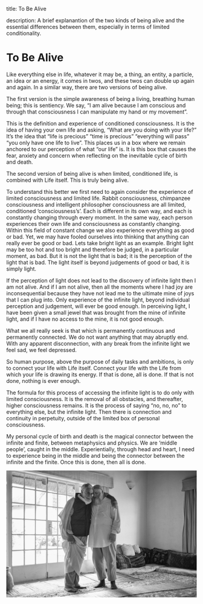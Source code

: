 title: To Be Alive

description: A brief explanantion of the two kinds of being alive and the essential differences between them, especially in terms of limited conditionality.

# To Be Alive

Like everything else in life, whatever it may be, a thing, an entity, a particle, an idea or an energy, it comes in twos, and these twos can double up again and again. In a similar way, there are two versions of being alive.

The first version is the simple awareness of being a living, breathing human being; this is sentiency. We say, “I am alive because I am conscious and through that consciousness I can manipulate my hand or my movement”.

This is the definition and experience of conditioned consciousness. It is the idea of having your own life and asking, “What are you doing with your life?” It’s the idea that “life is precious” “time is precious” “everything will pass” “you only have one life to live”. This places us in a box where we remain anchored to our perception of what “our life” is. It is this box that causes the fear, anxiety and concern when reflecting on the inevitable cycle of birth and death.

The second version of being alive is when limited, conditioned life, is combined with Life itself. This is truly being alive.

To understand this better we first need to again consider the experience of limited consciousness and limited life. Rabbit consciousness, chimpanzee consciousness and intelligent philosopher consciousness are all limited, conditioned ‘consciousness’s’. Each is different in its own way, and each is constantly changing through every moment. In the same way, each person experiences their own life and consciousness as constantly changing. Within this field of constant change we also experience everything as good or bad. Yet, we may have fooled ourselves into thinking that anything can really ever be good or bad. Lets take bright light as an example. Bright light may be too hot and too bright and therefore be judged, in a particular moment, as bad. But it is not the light that is bad; it is the perception of the light that is bad. The light itself is beyond judgements of good or bad, it is simply light.

If the perception of light does not lead to the discovery of infinite light then I am not alive. And if I am not alive, then all the moments where I had joy are inconsequential because they have not lead me to the ultimate mine of joys that I can plug into. Only experience of the infinite light, beyond individual perception and judgement, will ever be good enough. In perceiving light, I have been given a small jewel that was brought from the mine of infinite light, and if I have no access to the mine, it is not good enough.

What we all really seek is that which is permanently continuous and permanently connected. We do not want anything that may abruptly end. With any apparent disconnection, with any break from the infinite light we feel sad, we feel depressed.

So human purpose, above the purpose of daily tasks and ambitions, is only to connect your life with Life itself. Connect your life with the Life from which your life is drawing its energy. If that is done, all is done. If that is not done, nothing is ever enough.

The formula for this process of accessing the infinite light is to do only with limited consciousness. It is the removal of all obstacles, and thereafter, higher consciousness remains. It is the process of saying “no, no, no” to everything else, but the infinite light. Then there is connection and continuity in perpetuity, outside of the limited box of personal consciousness.

My personal cycle of birth and death is the magical connector between the infinite and finite, between metaphysics and physics. We are ‘middle people’, caught in the middle. Experientially, through head and heart, I need to experience being in the middle and being the connector between the infinite and the finite. Once this is done, then all is done.

![Alive](./img/sfh_alive.jpg)